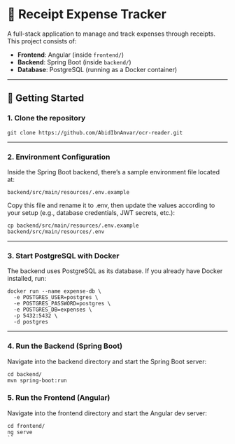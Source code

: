 # 📑 Receipt Expense Tracker

A full-stack application to manage and track expenses through receipts.  
This project consists of:

- **Frontend**: Angular (inside `frontend/`)
- **Backend**: Spring Boot (inside `backend/`)
- **Database**: PostgreSQL (running as a Docker container)

---

## 🚀 Getting Started

### 1. Clone the repository

```
git clone https://github.com/AbidIbnAnvar/ocr-reader.git
```
---

### 2. Environment Configuration
Inside the Spring Boot backend, there’s a sample environment file located at:
```
backend/src/main/resources/.env.example
```
Copy this file and rename it to .env, then update the values according to your setup (e.g., database credentials, JWT secrets, etc.):
```
cp backend/src/main/resources/.env.example backend/src/main/resources/.env
```
---

### 3. Start PostgreSQL with Docker

The backend uses PostgreSQL as its database.
If you already have Docker installed, run:

```
docker run --name expense-db \
  -e POSTGRES_USER=postgres \
  -e POSTGRES_PASSWORD=postgres \
  -e POSTGRES_DB=expenses \
  -p 5432:5432 \
  -d postgres
```
---

### 4. Run the Backend (Spring Boot)

Navigate into the backend directory and start the Spring Boot server:
```
cd backend/
mvn spring-boot:run
```

### 5. Run the Frontend (Angular)

Navigate into the frontend directory and start the Angular dev server:
```
cd frontend/
ng serve
``

